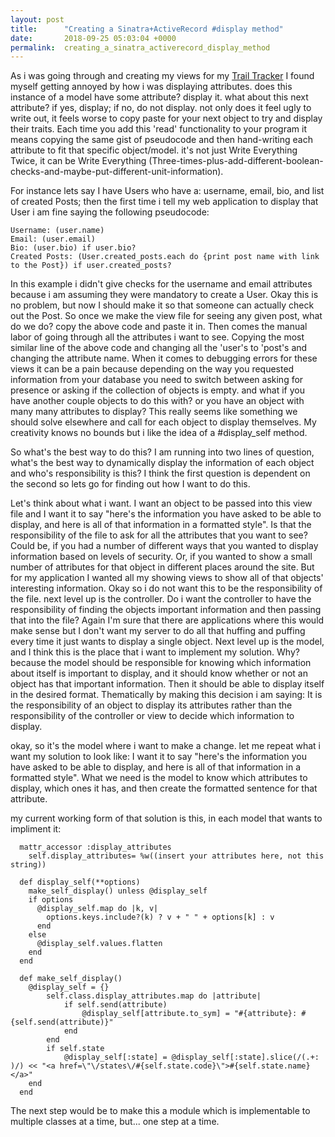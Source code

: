 ```yaml
---
layout: post
title:      "Creating a Sinatra+ActiveRecord #display method"
date:       2018-09-25 05:03:04 +0000
permalink:  creating_a_sinatra_activerecord_display_method
---
```



As i was going through and creating my views for my [Trail Tracker](https://github.com/Taylor-Williams/trail-tracker) I found myself getting annoyed by how i was displaying attributes. does this instance of a model have some attribute? display it. what about this next attribute? if yes, display; if no, do not display. not only does it feel ugly to write out, it feels worse to copy paste for your next object to try and display their traits. Each time you add this 'read' functionality to your program it means copying the same gist of pseudocode and then hand-writing each attribute to fit that specific object/model. it's not just Write Everything Twice, it can be Write Everything (Three-times-plus-add-different-boolean-checks-and-maybe-put-different-unit-information).

For instance lets say I have Users who have a: username, email, bio, and list of created Posts; then the first time i tell my web application to display that User i am fine saying the following pseudocode:

```
Username: (user.name)
Email: (user.email)
Bio: (user.bio) if user.bio?
Created Posts: (User.created_posts.each do {print post name with link to the Post}) if user.created_posts?
```

In this example i didn't give checks for the username and email attributes because i am assuming they were mandatory to create a User. Okay this is no problem, but now I should make it so that someone can actually check out the Post. So once we make the view file for seeing any given post, what do we do? copy the above code and paste it in. Then comes the manual labor of going through all the attributes i want to see. Copying the most similar line of the above code and changing all the 'user's to 'post's and changing the attribute name. When it comes to debugging errors for these views it can be a pain because depending on the way you requested information from your database you need to switch between asking for presence or asking if the collection of objects is empty. and what if you have another couple objects to do this with? or you have an object with many many attributes to display? This really seems like something we should solve elsewhere and call for each object to display themselves. My creativity knows no bounds but i like the idea of a #display_self method.

So what's the best way to do this? I am running into two lines of question, what's the best way to dynamically display the information of each object and who's responsibility is this? I think the first question is dependent on the second so lets go for finding out how I want to do this.

Let's think about what i want. I want an object to be passed into this view file and I want it to say "here's the information you have asked to be able to display, and here is all of that information in a formatted style". Is that the responsibility of the file to ask for all the attributes that you want to see? Could be, if you had a number of different ways that you wanted to display information based on levels of security. Or, if you wanted to show a small number of attributes for that object in different places around the site. But for my application I wanted all my showing views to show all of that objects' interesting information. Okay so i do not want this to be the responsibility of the file. next level up is the controller. Do i want the controller to have the responsibility of finding the objects important information and then passing that into the file? Again I'm sure that there are applications where this would make sense but I don't want my server to do all that huffing and puffing every time it just wants to display a single object. Next level up is the model, and I think this is the place that i want to implement my solution. Why? because the model should be responsible for knowing which information about itself is important to display, and it should know whether or not an object has that important information. Then it should be able to display itself in the desired format. Thematically by making this decision i am saying: It is the responsibility of an object to display its attributes rather than the responsibility of the controller or view to decide which information to display.

okay, so it's the model where i want to make a change. let me repeat what i want my solution to look like:  I want it to say "here's the information you have asked to be able to display, and here is all of that information in a formatted style". What we need is the model to know which attributes to display, which ones it has, and then create the formatted sentence for that attribute.

my current working form of that solution is this, in each model that wants to impliment it:
```
  mattr_accessor :display_attributes
	self.display_attributes= %w((insert your attributes here, not this string))

  def display_self(**options)
    make_self_display() unless @display_self
    if options
      @display_self.map do |k, v|
        options.keys.include?(k) ? v + " " + options[k] : v
      end
    else
      @display_self.values.flatten
    end
  end

  def make_self_display()
    @display_self = {}
		self.class.display_attributes.map do |attribute|
			if self.send(attribute)
				@display_self[attribute.to_sym] = "#{attribute}: #{self.send(attribute)}"
			end
		end
		if self.state
			@display_self[:state] = @display_self[:state].slice(/(.+: )/) << "<a href=\"\/states\/#{self.state.code}\">#{self.state.name}</a>"
    end
  end
```
The next step would be to make this a module which is implementable to multiple classes at a time, but... one step at a time.
